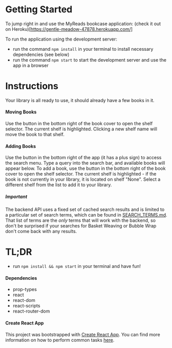 # Getting Started

To jump right in and use the MyReads bookcase application:
(check it out on Heroku)[https://gentle-meadow-47878.herokuapp.com/]

To run the application using the development server:

- run the command `npm install` in your terminal to install necessary dependencies (see below)
- run the command `npm start` to start the development server and use the app in a browser

# Instructions

Your library is all ready to use, it should already have a few books in it.

#### Moving Books

Use the button in the bottom right of the book cover to open the shelf selector. The current shelf is highlighted. Clicking a new shelf name will move the book to that shelf.

#### Adding Books

Use the button in the bottom right of the app (it has a plus sign) to access the search menu. Type a query into the search bar, and available books will appear below. To add a book, use the button in the bottom right of the book cover to open the shelf selector. The current shelf is highlighted - if the book is not currently in your library, it is located on shelf "None". Select a different shelf from the list to add it to your library.

##### Important

The backend API uses a fixed set of cached search results and is limited to a particular set of search terms, which can be found in [SEARCH_TERMS.md](SEARCH_TERMS.md). That list of terms are the _only_ terms that will work with the backend, so don't be surprised if your searches for Basket Weaving or Bubble Wrap don't come back with any results.

# TL;DR

- run `npm install && npm start` in your terminal and have fun!

#### Dependencies

- prop-types
- react
- react-dom
- react-scripts
- react-router-dom

#### Create React App

This project was bootstrapped with [Create React App](https://github.com/facebookincubator/create-react-app). You can find more information on how to perform common tasks [here](https://github.com/facebookincubator/create-react-app/blob/master/packages/react-scripts/template/README.md).
